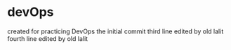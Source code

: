 # devOps
created for practicing DevOps the initial commit
third line edited by old lalit
fourth line edited by old lalit